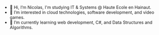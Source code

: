 - 👋 Hi, I’m Nicolas, I'm studying IT & Systems @ Haute Ecole en Hainaut.
- 👀 I’m interested in cloud technologies, software development, and video games.
- 🌱 I’m currently learning web development, C#, and Data Structures and Algorithms.

<!---
nicorisk/nicorisk is a ✨ special ✨ repository because its `README.md` (this file) appears on your GitHub profile.
You can click the Preview link to take a look at your changes.
--->
